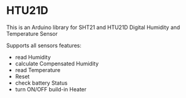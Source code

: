 # HTU21D
This is an Arduino library for SHT21 and HTU21D Digital Humidity and Temperature Sensor

Supports all sensors features:

- read Humidity
- calculate Compensated Humidity
- read Temperature
- Reset
- check battery Status
- turn ON/OFF build-in Heater
